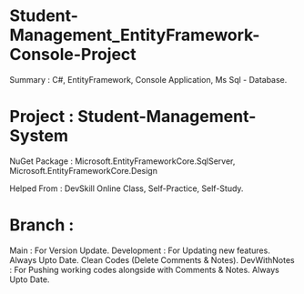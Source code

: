 # Student-Management_EntityFramework-Console-Project 
Summary : C#, EntityFramework, Console Application, Ms Sql - Database. 


# Project : Student-Management-System 
NuGet Package : Microsoft.EntityFrameworkCore.SqlServer, Microsoft.EntityFrameworkCore.Design 


Helped From : DevSkill Online Class, Self-Practice, Self-Study. 


# Branch : 
Main : For Version Update. 
Development : For Updating new features. Always Upto Date. Clean Codes (Delete Comments & Notes). 
DevWithNotes : For Pushing working codes alongside with Comments & Notes. Always Upto Date. 
